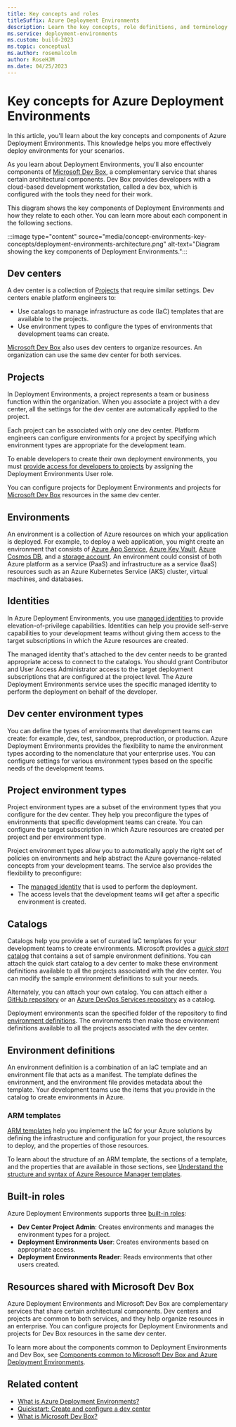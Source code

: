 ```yaml
---
title: Key concepts and roles
titleSuffix: Azure Deployment Environments
description: Learn the key concepts, role definitions, and terminology for Azure Deployment Environments.
ms.service: deployment-environments
ms.custom: build-2023
ms.topic: conceptual
ms.author: rosemalcolm
author: RoseHJM
ms.date: 04/25/2023
---
```


# Key concepts for Azure Deployment Environments

In this article, you'll learn about the key concepts and components of Azure Deployment Environments. This knowledge helps you more effectively deploy environments for your scenarios.

As you learn about Deployment Environments, you'll also encounter components of [Microsoft Dev Box](../dev-box/overview-what-is-microsoft-dev-box.md), a complementary service that shares certain architectural components. Dev Box provides developers with a cloud-based development workstation, called a dev box, which is configured with the tools they need for their work.  

This diagram shows the key components of Deployment Environments and how they relate to each other. You can learn more about each component in the following sections.

:::image type="content" source="media/concept-environments-key-concepts/deployment-environments-architecture.png" alt-text="Diagram showing the key components of Deployment Environments.":::

## Dev centers

A dev center is a collection of [Projects](#projects) that require similar settings. Dev centers enable platform engineers to:

- Use catalogs to manage infrastructure as code (IaC) templates that are available to the projects.
- Use environment types to configure the types of environments that development teams can create.
 
[Microsoft Dev Box](../dev-box/concept-dev-box-concepts.md#dev-center) also uses dev centers to organize resources. An organization can use the same dev center for both services.

## Projects

In Deployment Environments, a project represents a team or business function within the organization. When you associate a project with a dev center, all the settings for the dev center are automatically applied to the project. 

Each project can be associated with only one dev center. Platform engineers can configure environments for a project by specifying which environment types are appropriate for the development team.

To enable developers to create their own deployment environments, you must [provide access for developers to projects](how-to-configure-deployment-environments-user.md) by assigning the Deployment Environments User role.

You can configure projects for Deployment Environments and projects for [Microsoft Dev Box](../dev-box/concept-dev-box-concepts.md#project) resources in the same dev center.

## Environments

An environment is a collection of Azure resources on which your application is deployed. For example, to deploy a web application, you might create an environment that consists of [Azure App Service](../app-service/overview.md), [Azure Key Vault](../key-vault/general/basic-concepts.md), [Azure Cosmos DB](../cosmos-db/introduction.md), and a [storage account](../storage/common/storage-account-overview.md). An environment could consist of both Azure platform as a service (PaaS) and infrastructure as a service (IaaS) resources such as an Azure Kubernetes Service (AKS) cluster, virtual machines, and databases.

## Identities

In Azure Deployment Environments, you use [managed identities](../active-directory/managed-identities-azure-resources/overview.md) to provide elevation-of-privilege capabilities. Identities can help you provide self-serve capabilities to your development teams without giving them access to the target subscriptions in which the Azure resources are created. 

The managed identity that's attached to the dev center needs to be granted appropriate access to connect to the catalogs. You should grant Contributor and User Access Administrator access to the target deployment subscriptions that are configured at the project level. The Azure Deployment Environments service uses the specific managed identity to perform the deployment on behalf of the developer.

## Dev center environment types

You can define the types of environments that development teams can create: for example, dev, test, sandbox, preproduction, or production. Azure Deployment Environments provides the flexibility to name the environment types according to the nomenclature that your enterprise uses. You can configure settings for various environment types based on the specific needs of the development teams.

## Project environment types 

Project environment types are a subset of the environment types that you configure for the dev center. They help you preconfigure the types of environments that specific development teams can create. You can configure the target subscription in which Azure resources are created per project and per environment type. 

Project environment types allow you to automatically apply the right set of policies on environments and help abstract the Azure governance-related concepts from your development teams. The service also provides the flexibility to preconfigure:

- The [managed identity](concept-environments-key-concepts.md#identities) that is used to perform the deployment.
- The access levels that the development teams will get after a specific environment is created.

## Catalogs

Catalogs help you provide a set of curated IaC templates for your development teams to create environments. Microsoft provides a [*quick start* catalog](https://github.com/microsoft/devcenter-catalog) that contains a set of sample environment definitions. You can attach the quick start catalog to a dev center to make these environment definitions available to all the projects associated with the dev center. You can modify the sample environment definitions to suit your needs. 

Alternately, you can attach your own catalog. You can attach either a [GitHub repository](https://docs.github.com/repositories/creating-and-managing-repositories/about-repositories) or an [Azure DevOps Services repository](/azure/devops/repos/get-started/what-is-repos) as a catalog. 

Deployment environments scan the specified folder of the repository to find [environment definitions](#environment-definitions). The environments then make those environment definitions available to all the projects associated with the dev center.

## Environment definitions

An environment definition is a combination of an IaC template and an environment file that acts as a manifest. The template defines the environment, and the environment file provides metadata about the template. Your development teams use the items that you provide in the catalog to create environments in Azure.

### ARM templates

[ARM templates](../azure-resource-manager/templates/overview.md) help you implement the IaC for your Azure solutions by defining the infrastructure and configuration for your project, the resources to deploy, and the properties of those resources.

To learn about the structure of an ARM template, the sections of a template, and the properties that are available in those sections, see [Understand the structure and syntax of Azure Resource Manager templates](../azure-resource-manager/templates/syntax.md).

## Built-in roles

Azure Deployment Environments supports three [built-in roles](../role-based-access-control/built-in-roles.md):

- **Dev Center Project Admin**: Creates environments and manages the environment types for a project.
- **Deployment Environments User**: Creates environments based on appropriate access.
- **Deployment Environments Reader**: Reads environments that other users created. 

## Resources shared with Microsoft Dev Box

Azure Deployment Environments and Microsoft Dev Box are complementary services that share certain architectural components. Dev centers and projects are common to both services, and they help organize resources in an enterprise. You can configure projects for Deployment Environments and projects for Dev Box resources in the same dev center. 

To learn more about the components common to Deployment Environments and Dev Box, see [Components common to Microsoft Dev Box and Azure Deployment Environments](/azure/dev-box/concept-common-components).

## Related content

- [What is Azure Deployment Environments?](overview-what-is-azure-deployment-environments.md)
- [Quickstart: Create and configure a dev center](./quickstart-create-and-configure-devcenter.md)
- [What is Microsoft Dev Box?](../dev-box/overview-what-is-microsoft-dev-box.md)
